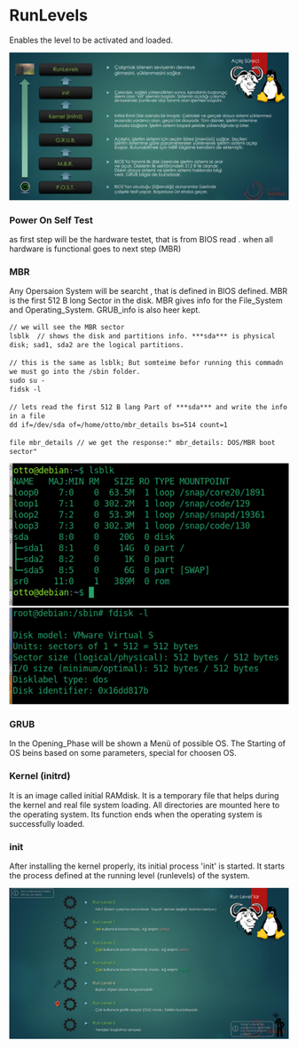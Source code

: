 # RunLevels
Enables the level to be activated and loaded.

![run_steps](../Images/run_steps.png)
### Power On Self Test

as first step will be  the hardware testet, that is from BIOS read . 
when all hardware is functional goes to next step (MBR)

### MBR 
Any Opersaion System will be searcht , that is defined in BIOS defined. MBR is the first 512 B long Sector in the disk. MBR gives info for the File_System and Operating_System. GRUB_info is also heer kept. 


    // we will see the MBR sector
    lsblk  // shows the disk and partitions info. ***sda*** is physical disk; sad1, sda2 are the logical partitions. 

    // this is the same as lsblk; But somteime befor running this commadn we must go into the /sbin folder.
    sudo su -
    fidsk -l   

    // lets read the first 512 B lang Part of ***sda*** and write the info in a file 
    dd if=/dev/sda of=/home/otto/mbr_details bs=514 count=1

    file mbr_details // we get the response:" mbr_details: DOS/MBR boot sector"

![lsblk](../Images/lsblk.png)
![fdisk_-l](../Images/fdisk_-l.png)
### GRUB
In the Opening_Phase will be shown a Menü of possible OS. The Starting of OS beins based on some parameters, special for choosen OS. 

### Kernel (initrd) 
It is an image called initial RAMdisk. It is a temporary file that helps during the kernel and real file system loading. All directories are mounted here to the operating system. Its function ends when the operating system is successfully loaded.

### init
After installing the kernel properly, its initial process 'init' is started. It starts the process defined at the running level (runlevels) of the system.




![run_levels](../Images/run_levels.png)